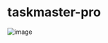 # taskmaster-pro

![image](https://user-images.githubusercontent.com/96797348/174463136-21a3d8d6-1e00-4ddd-a2b0-83f0c9542882.png)
